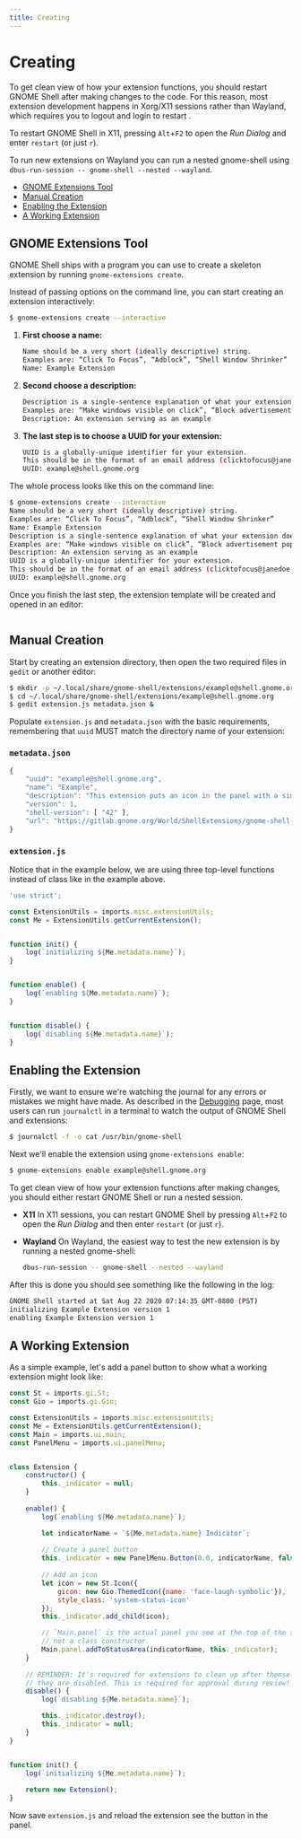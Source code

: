 ```yaml
---
title: Creating
---
```


# Creating

To get clean view of how your extension functions, you should restart GNOME Shell after making changes to the code. For this reason, most extension development happens in Xorg/X11 sessions rather than Wayland, which requires you to logout and login to restart .

To restart GNOME Shell in X11, pressing `Alt`+`F2` to open the *Run Dialog* and enter `restart` (or just `r`).

To run new extensions on Wayland you can run a nested gnome-shell using `dbus-run-session -- gnome-shell --nested --wayland`.

- [GNOME Extensions Tool](#gnome-extensions-tool)
- [Manual Creation](#manual-creation)
- [Enabling the Extension](#enabling-the-extension)
- [A Working Extension](#a-working-extension)

## GNOME Extensions Tool

GNOME Shell ships with a program you can use to create a skeleton extension by running `gnome-extensions create`.

Instead of passing options on the command line, you can start creating an extension interactively:

```sh
$ gnome-extensions create --interactive
```

1. **First choose a name:**

   ```sh
   Name should be a very short (ideally descriptive) string.
   Examples are: “Click To Focus”, “Adblock”, “Shell Window Shrinker”
   Name: Example Extension
   ```

2. **Second choose a description:**

   ```sh
   Description is a single-sentence explanation of what your extension does.
   Examples are: “Make windows visible on click”, “Block advertisement popups”, “Animate windows shrinking on minimize”
   Description: An extension serving as an example
   ```

3. **The last step is to choose a UUID for your extension:**

   ```sh
   UUID is a globally-unique identifier for your extension.
   This should be in the format of an email address (clicktofocus@janedoe.example.com)
   UUID: example@shell.gnome.org
   ```

The whole process looks like this on the command line:

```sh
$ gnome-extensions create --interactive
Name should be a very short (ideally descriptive) string.
Examples are: “Click To Focus”, “Adblock”, “Shell Window Shrinker”
Name: Example Extension
Description is a single-sentence explanation of what your extension does.
Examples are: “Make windows visible on click”, “Block advertisement popups”, “Animate windows shrinking on minimize”
Description: An extension serving as an example            
UUID is a globally-unique identifier for your extension.
This should be in the format of an email address (clicktofocus@janedoe.example.com)
UUID: example@shell.gnome.org
```

Once you finish the last step, the extension template will be created and opened in an editor:

<img :src="$withBase('/assets/img/gnome-extensions-create-editor.png')" />


## Manual Creation

Start by creating an extension directory, then open the two required files in `gedit` or another editor:

```sh
$ mkdir -p ~/.local/share/gnome-shell/extensions/example@shell.gnome.org
$ cd ~/.local/share/gnome-shell/extensions/example@shell.gnome.org
$ gedit extension.js metadata.json &
```

Populate `extension.js` and `metadata.json` with the basic requirements, remembering that `uuid` MUST match the directory name of your extension:

### `metadata.json`
```js
{
    "uuid": "example@shell.gnome.org",
    "name": "Example",
    "description": "This extension puts an icon in the panel with a simple dropdown menu.",
    "version": 1,
    "shell-version": [ "42" ],
    "url": "https://gitlab.gnome.org/World/ShellExtensions/gnome-shell-extension-example"
}
```

### `extension.js`

Notice that in the example below, we are using three top-level functions instead of class like in the example above.

```js
'use strict';

const ExtensionUtils = imports.misc.extensionUtils;
const Me = ExtensionUtils.getCurrentExtension();


function init() {
    log(`initializing ${Me.metadata.name}`);
}


function enable() {
    log(`enabling ${Me.metadata.name}`);
}


function disable() {
    log(`disabling ${Me.metadata.name}`);
}
```

## Enabling the Extension

Firstly, we want to ensure we're watching the journal for any errors or mistakes we might have made. As described in the [Debugging](../development/debugging.html) page, most users can run `journalctl` in a terminal to watch the output of GNOME Shell and extensions:

```sh
$ journalctl -f -o cat /usr/bin/gnome-shell
```

Next we'll enable the extension using `gnome-extensions enable`:

```sh
$ gnome-extensions enable example@shell.gnome.org
```

To get clean view of how your extension functions after making changes, you should either restart GNOME Shell or run a nested session.

- **X11**
  In X11 sessions, you can restart GNOME Shell by pressing `Alt`+`F2` to open the *Run Dialog* and then enter `restart` (or just `r`).
  
- **Wayland**
  On Wayland, the easiest way to test the new extension is by running a nested gnome-shell:

  ```sh
  dbus-run-session -- gnome-shell --nested --wayland
  ```

After this is done you should see something like the following in the log:

```sh
GNOME Shell started at Sat Aug 22 2020 07:14:35 GMT-0800 (PST)
initializing Example Extension version 1
enabling Example Extension version 1
```

## A Working Extension

As a simple example, let's add a panel button to show what a working extension might look like:

```js
const St = imports.gi.St;
const Gio = imports.gi.Gio;

const ExtensionUtils = imports.misc.extensionUtils;
const Me = ExtensionUtils.getCurrentExtension();
const Main = imports.ui.main;
const PanelMenu = imports.ui.panelMenu;


class Extension {
    constructor() {
        this._indicator = null;
    }
    
    enable() {
        log(`enabling ${Me.metadata.name}`);

        let indicatorName = `${Me.metadata.name} Indicator`;
        
        // Create a panel button
        this._indicator = new PanelMenu.Button(0.0, indicatorName, false);
        
        // Add an icon
        let icon = new St.Icon({
            gicon: new Gio.ThemedIcon({name: 'face-laugh-symbolic'}),
            style_class: 'system-status-icon'
        });
        this._indicator.add_child(icon);

        // `Main.panel` is the actual panel you see at the top of the screen,
        // not a class constructor.
        Main.panel.addToStatusArea(indicatorName, this._indicator);
    }
    
    // REMINDER: It's required for extensions to clean up after themselves when
    // they are disabled. This is required for approval during review!
    disable() {
        log(`disabling ${Me.metadata.name}`);

        this._indicator.destroy();
        this._indicator = null;
    }
}


function init() {
    log(`initializing ${Me.metadata.name}`);
    
    return new Extension();
}
```

Now save `extension.js` and reload the extension see the button in the panel.
